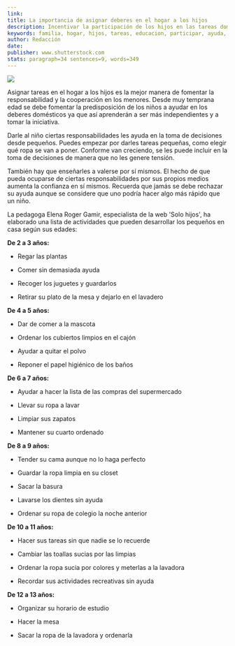 ```yaml
---
link: 
title: La importancia de asignar deberes en el hogar a los hijos
description: Incentivar la participación de los hijos en las tareas domésticas les da autonomía, confianza en sí mismos y mayor capacidad para tomar decisiones.
keywords: familia, hogar, hijos, tareas, educacion, participar, ayuda, colaborar
author: Redacción
date: 
publisher: www.shutterstock.com
stats: paragraph=34 sentences=9, words=349
---
```

![](http://familiasana.info/images/hijos/470747_516577.jpg)

Asignar tareas en el hogar a los hijos es la mejor manera de fomentar la responsabilidad y la cooperación en los menores. Desde muy temprana edad se debe fomentar la predisposición de los niños a ayudar en los deberes domésticos ya que así aprenderán a ser más independientes y a tomar la iniciativa.

Darle al niño ciertas responsabilidades les ayuda en la toma de decisiones desde pequeños. Puedes empezar por darles tareas pequeñas, como elegir qué ropa se van a poner. Conforme van creciendo, se les puede incluir en la toma de decisiones de manera que no les genere tensión.

También hay que enseñarles a valerse por sí mismos. El hecho de que pueda ocuparse de ciertas responsabilidades por sus propios medios aumenta la confianza en sí mismos. Recuerda que jamás se debe rechazar su ayuda aunque se considere que uno podría hacer algo más rápido que un niño.

La pedagoga Elena Roger Gamir, especialista de la web 'Solo hijos', ha elaborado una lista de actividades que pueden desarrollar los pequeños en casa según sus edades:

**De 2 a 3 años:**

- Regar las plantas

- Comer sin demasiada ayuda

- Recoger los juguetes y guardarlos

- Retirar su plato de la mesa y dejarlo en el lavadero

**De 4 a 5 años:**

- Dar de comer a la mascota

- Ordenar los cubiertos limpios en el cajón

- Ayudar a quitar el polvo

- Reponer el papel higiénico de los baños

**De 6 a 7 años:**

- Ayudar a hacer la lista de las compras del supermercado

- Llevar su ropa a lavar

- Limpiar sus zapatos

- Mantener su cuarto ordenado

**De 8 a 9 años:**

- Tender su cama aunque no lo haga perfecto

- Guardar la ropa limpia en su closet

- Sacar la basura

- Lavarse los dientes sin ayuda

- Ordenar su ropa de colegio la noche anterior

**De 10 a 11 años:**

- Hacer sus tareas sin que nadie se lo recuerde

- Cambiar las toallas sucias por las limpias

- Ordenar la ropa sucia por colores y meterlas a la lavadora

- Recordar sus actividades recreativas sin ayuda

**De 12 a 13 años:**

- Organizar su horario de estudio

- Hacer la mesa

- Sacar la ropa de la lavadora y ordenarla

